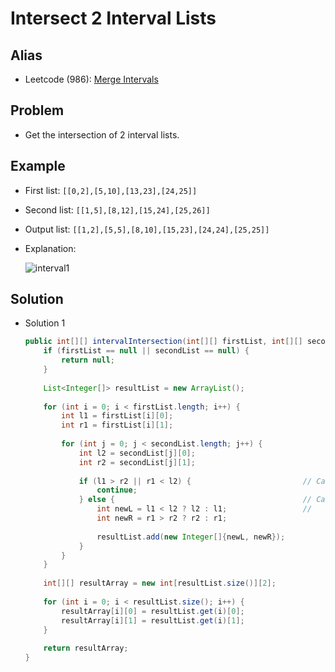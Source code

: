 # Intersect 2 Interval Lists

## Alias
- Leetcode (986): [Merge Intervals](https://leetcode.com/problems/merge-intervals/)

## Problem
- Get the intersection of 2 interval lists.

## Example
- First list: `[[0,2],[5,10],[13,23],[24,25]]`
- Second list: `[[1,5],[8,12],[15,24],[25,26]]`
- Output list: `[[1,2],[5,5],[8,10],[15,23],[24,24],[25,25]]`
- Explanation:

  ![interval1](https://user-images.githubusercontent.com/8989447/116320084-d6fecd80-a774-11eb-9199-9fd72d4d311a.png) 
  
## Solution
- Solution 1
  ```java
  public int[][] intervalIntersection(int[][] firstList, int[][] secondList) {
      if (firstList == null || secondList == null) {
          return null;
      }
        
      List<Integer[]> resultList = new ArrayList();
        
      for (int i = 0; i < firstList.length; i++) {
          int l1 = firstList[i][0];
          int r1 = firstList[i][1];
            
          for (int j = 0; j < secondList.length; j++) {
              int l2 = secondList[j][0];
              int r2 = secondList[j][1];
                
              if (l1 > r2 || r1 < l2) {                         // Case 1: 2 intervals don't touch at all
                  continue;
              } else {                                          // Case 2: 2 intervals touch,
                  int newL = l1 < l2 ? l2 : l1;                 //         Find the left and right for the intersection
                  int newR = r1 > r2 ? r2 : r1;
                
                  resultList.add(new Integer[]{newL, newR});
              }
          }
      }
                                   
      int[][] resultArray = new int[resultList.size()][2];
                                   
      for (int i = 0; i < resultList.size(); i++) {
          resultArray[i][0] = resultList.get(i)[0];
          resultArray[i][1] = resultList.get(i)[1];
      }
                                   
      return resultArray;
  }
  ```
